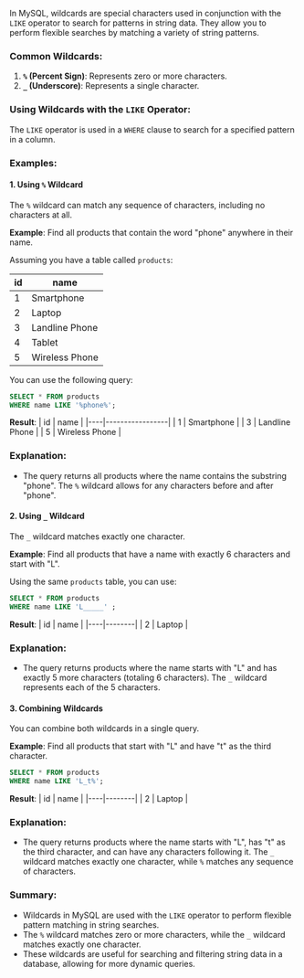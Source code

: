 In MySQL, wildcards are special characters used in conjunction with the `LIKE` operator to search for patterns in string data. They allow you to perform flexible searches by matching a variety of string patterns.

### Common Wildcards:
1. **`%` (Percent Sign)**: Represents zero or more characters.
2. **`_` (Underscore)**: Represents a single character.

### Using Wildcards with the `LIKE` Operator:
The `LIKE` operator is used in a `WHERE` clause to search for a specified pattern in a column.

### Examples:

#### 1. Using `%` Wildcard
The `%` wildcard can match any sequence of characters, including no characters at all.

**Example**: Find all products that contain the word "phone" anywhere in their name.

Assuming you have a table called `products`:

| id | name            |
|----|-----------------|
| 1  | Smartphone      |
| 2  | Laptop          |
| 3  | Landline Phone  |
| 4  | Tablet          |
| 5  | Wireless Phone   |

You can use the following query:

```sql
SELECT * FROM products
WHERE name LIKE '%phone%';
```

**Result**:
| id | name            |
|----|-----------------|
| 1  | Smartphone      |
| 3  | Landline Phone  |
| 5  | Wireless Phone   |

### Explanation:
- The query returns all products where the name contains the substring "phone". The `%` wildcard allows for any characters before and after "phone".

#### 2. Using `_` Wildcard
The `_` wildcard matches exactly one character.

**Example**: Find all products that have a name with exactly 6 characters and start with "L".

Using the same `products` table, you can use:

```sql
SELECT * FROM products
WHERE name LIKE 'L_____' ;
```

**Result**:
| id | name   |
|----|--------|
| 2  | Laptop |

### Explanation:
- The query returns products where the name starts with "L" and has exactly 5 more characters (totaling 6 characters). The `_` wildcard represents each of the 5 characters.

#### 3. Combining Wildcards
You can combine both wildcards in a single query.

**Example**: Find all products that start with "L" and have "t" as the third character.

```sql
SELECT * FROM products
WHERE name LIKE 'L_t%';
```

**Result**:
| id | name   |
|----|--------|
| 2  | Laptop |

### Explanation:
- The query returns products where the name starts with "L", has "t" as the third character, and can have any characters following it. The `_` wildcard matches exactly one character, while `%` matches any sequence of characters.

### Summary:
- Wildcards in MySQL are used with the `LIKE` operator to perform flexible pattern matching in string searches.
- The `%` wildcard matches zero or more characters, while the `_` wildcard matches exactly one character.
- These wildcards are useful for searching and filtering string data in a database, allowing for more dynamic queries.